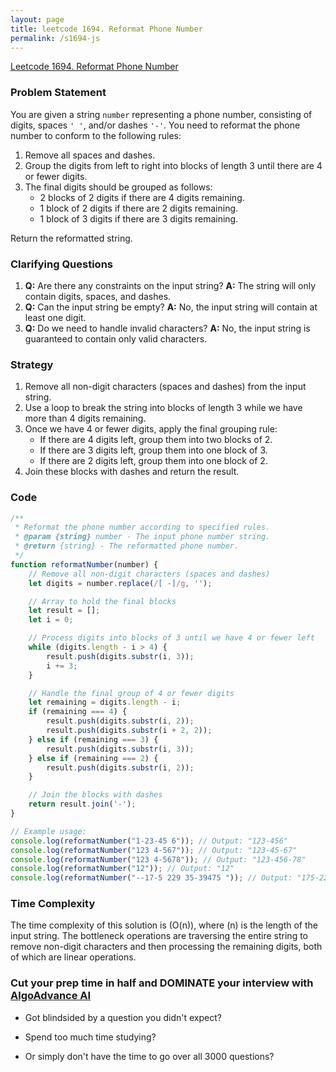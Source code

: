 ```yaml
---
layout: page
title: leetcode 1694. Reformat Phone Number
permalink: /s1694-js
---
```

[Leetcode 1694. Reformat Phone Number](https://algoadvance.github.io/algoadvance/l1694)
### Problem Statement
You are given a string `number` representing a phone number, consisting of digits, spaces `' '`, and/or dashes `'-'`. You need to reformat the phone number to conform to the following rules:
1. Remove all spaces and dashes.
2. Group the digits from left to right into blocks of length 3 until there are 4 or fewer digits.
3. The final digits should be grouped as follows:
   - 2 blocks of 2 digits if there are 4 digits remaining.
   - 1 block of 2 digits if there are 2 digits remaining.
   - 1 block of 3 digits if there are 3 digits remaining.
   
Return the reformatted string.

### Clarifying Questions
1. **Q:** Are there any constraints on the input string?
   **A:** The string will only contain digits, spaces, and dashes.
2. **Q:** Can the input string be empty?
   **A:** No, the input string will contain at least one digit.
3. **Q:** Do we need to handle invalid characters?
   **A:** No, the input string is guaranteed to contain only valid characters.

### Strategy
1. Remove all non-digit characters (spaces and dashes) from the input string.
2. Use a loop to break the string into blocks of length 3 while we have more than 4 digits remaining.
3. Once we have 4 or fewer digits, apply the final grouping rule:
   - If there are 4 digits left, group them into two blocks of 2.
   - If there are 3 digits left, group them into one block of 3.
   - If there are 2 digits left, group them into one block of 2.
4. Join these blocks with dashes and return the result.

### Code

```javascript
/**
 * Reformat the phone number according to specified rules.
 * @param {string} number - The input phone number string.
 * @return {string} - The reformatted phone number.
 */
function reformatNumber(number) {
    // Remove all non-digit characters (spaces and dashes)
    let digits = number.replace(/[ -]/g, '');

    // Array to hold the final blocks
    let result = [];
    let i = 0;

    // Process digits into blocks of 3 until we have 4 or fewer left
    while (digits.length - i > 4) {
        result.push(digits.substr(i, 3));
        i += 3;
    }

    // Handle the final group of 4 or fewer digits
    let remaining = digits.length - i;
    if (remaining === 4) {
        result.push(digits.substr(i, 2));
        result.push(digits.substr(i + 2, 2));
    } else if (remaining === 3) {
        result.push(digits.substr(i, 3));
    } else if (remaining === 2) {
        result.push(digits.substr(i, 2));
    }

    // Join the blocks with dashes
    return result.join('-');
}

// Example usage:
console.log(reformatNumber("1-23-45 6")); // Output: "123-456"
console.log(reformatNumber("123 4-567")); // Output: "123-45-67"
console.log(reformatNumber("123 4-5678")); // Output: "123-456-78"
console.log(reformatNumber("12")); // Output: "12"
console.log(reformatNumber("--17-5 229 35-39475 ")); // Output: "175-229-353-94-75"
```

### Time Complexity
The time complexity of this solution is \(O(n)\), where \(n\) is the length of the input string. The bottleneck operations are traversing the entire string to remove non-digit characters and then processing the remaining digits, both of which are linear operations.


### Cut your prep time in half and DOMINATE your interview with [AlgoAdvance AI](https://algoAdvance.com)

- Got blindsided by a question you didn't expect?

- Spend too much time studying?

- Or simply don't have the time to go over all 3000 questions?

